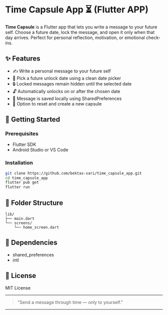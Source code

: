 # Time Capsule App ⏳ (Flutter APP)

**Time Capsule** is a Flutter app that lets you write a message to your future self. Choose a future date, lock the message, and open it only when that day arrives. 
Perfect for personal reflection, motivation, or emotional check-ins.

## ✨ Features

* ✍️ Write a personal message to your future self
* 📅 Pick a future unlock date using a clean date picker
* 🔒 Locked messages remain hidden until the selected date
* 🔓 Automatically unlocks on or after the chosen date
* 💾 Message is saved locally using SharedPreferences
* 🔁 Option to reset and create a new capsule

## 🚀 Getting Started

### Prerequisites

* Flutter SDK
* Android Studio or VS Code

### Installation

```bash
git clone https://github.com/bektas-sari/time_capsule_app.git
cd time_capsule_app
flutter pub get
flutter run
```

## 📁 Folder Structure

```
lib/
├── main.dart
└── screens/
    └── home_screen.dart
```

## 🔧 Dependencies

* shared\_preferences
* intl

## 📄 License

MIT License

---

> "Send a message through time — only to yourself."

---

